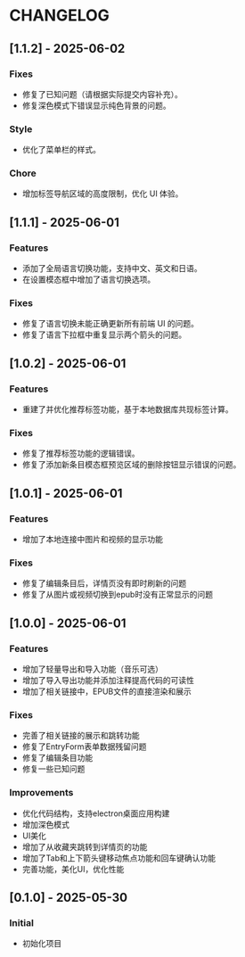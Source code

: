 # CHANGELOG

## [1.1.2] - 2025-06-02

### Fixes
- 修复了已知问题（请根据实际提交内容补充）。
- 修复深色模式下错误显示纯色背景的问题。

### Style
- 优化了菜单栏的样式。

### Chore
- 增加标签导航区域的高度限制，优化 UI 体验。

## [1.1.1] - 2025-06-01

### Features
- 添加了全局语言切换功能，支持中文、英文和日语。
- 在设置模态框中增加了语言切换选项。

### Fixes
- 修复了语言切换未能正确更新所有前端 UI 的问题。
- 修复了语言下拉框中重复显示两个箭头的问题。

## [1.0.2] - 2025-06-01

### Features
- 重建了并优化推荐标签功能，基于本地数据库共现标签计算。

### Fixes
- 修复了推荐标签功能的逻辑错误。
- 修复了添加新条目模态框预览区域的删除按钮显示错误的问题。

## [1.0.1] - 2025-06-01

### Features
- 增加了本地连接中图片和视频的显示功能

### Fixes
- 修复了编辑条目后，详情页没有即时刷新的问题
- 修复了从图片或视频切换到epub时没有正常显示的问题

## [1.0.0] - 2025-06-01

### Features
- 增加了轻量导出和导入功能（音乐可选）
- 增加了导入导出功能并添加注释提高代码的可读性
- 增加了相关链接中，EPUB文件的直接渲染和展示

### Fixes
- 完善了相关链接的展示和跳转功能
- 修复了EntryForm表单数据残留问题
- 修复了编辑条目功能
- 修复一些已知问题

### Improvements
- 优化代码结构，支持electron桌面应用构建
- 增加深色模式
- UI美化
- 增加了从收藏夹跳转到详情页的功能
- 增加了Tab和上下箭头键移动焦点功能和回车键确认功能
- 完善功能，美化UI，优化性能

## [0.1.0] - 2025-05-30

### Initial
- 初始化项目
